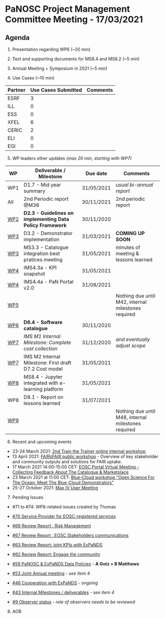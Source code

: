 PaNOSC Project Management Committee Meeting - 17/03/2021 
=========================================================

Agenda
------	

1. Presentation regarding WP6 (~20 min)

2. Text and supporting documents for  MS8.4 and MS6.2 (~5 min)

3. Annual Meeting + Symposium in 2021 (~5 min)

4. Use Cases (~10 min)

| Partner | Use Cases Submitted | Comments |
| ------- | ------------------- | -------- |
| ESRF  |  3  |   |
| ILL   |  0  |   |
| ESS   |  0  |   |
| XFEL  |  6  |   |
| CERIC |  2  |   |
| ELI   |  0  |   |
| EGI   |  0  |   | 

5. WP leaders other updates *(max 20 min, starting with WP7)*

| WP | Deliverable / Milestone | Due date | Comments |
| -- | --------- | -------- | -------- |
| WP1 | D1.7 - Mid year summary | 31/05/2021| *usual bi-annual report* |
| All | 2nd Periodic report @M36 | 30/11/2021 | 2nd periodic report |
| [WP2](https://github.com/panosc-eu/panosc/wiki/Work-Packages-dashboards#wp2--data-policy--stewardship) | **D2.3 - Guidelines on implementing Data Policy Framework** | 30/11/2020 | 
| [WP3](https://github.com/panosc-eu/panosc/wiki/Work-Packages-dashboards#wp3--data-catalog-services) | D3.2 - Demonstrator implementation | 31/03/2021 | **COMING UP SOON** |
| [WP3](https://github.com/panosc-eu/panosc/wiki/Work-Packages-dashboards#wp3--data-catalog-services)  | MS3.3 - Catalogue integration best pratices meeting| 31/05/2021 | minutes of meeting & lessons learned |
| [WP4](https://github.com/panosc-eu/panosc/wiki/Work-Packages-dashboards#wp4--data-analysis-services) | IMS4.3a - KPI snapshot | 31/05/2021 | |
| [WP4](https://github.com/panosc-eu/panosc/wiki/Work-Packages-dashboards#wp4--data-analysis-services) | IMS4.4a - PaN Portal v2.0 | 31/08/2021 | |
| [WP5](https://github.com/panosc-eu/panosc/wiki/Work-Packages-dashboards#wp5--virtual-neutron-and-x-ray-laboratory-vinyl) | | | Nothing due until M42, internal milestones required |
| [WP6](https://github.com/panosc-eu/panosc/wiki/Work-Packages-dashboards#wp6--eosc-integration) | **D6.4 - Software catalogue** | 30/11/2020 | |
| [WP7](https://github.com/panosc-eu/panosc/wiki/Work-Packages-dashboards#wp7--sustainability) | *IMS M1 Internal Milestone: Complete cost collection* | 31/12/2020 | *and eventually adjust scope* |
| [WP7](https://github.com/panosc-eu/panosc/wiki/Work-Packages-dashboards#wp7--sustainability)  | IMS M2 Internal Milestone: First draft D7.2 Cost model |31/05/2021 |  |
| [WP8](https://github.com/panosc-eu/panosc/wiki/Work-Packages-dashboards#wp8--staff-and-user-training) | MS8.4 - Jupyter integrated with e-learning platform | 31/05/2021 |  |
| WP8 | D8.1 - Report on lessons learned | 31/07/2021 |  |
| [WP9](https://github.com/panosc-eu/panosc/wiki/Work-Packages-dashboards#wp9--outreachcommunication-and-disseminationimpact) | | | Nothing due until M48, internal milestones required |

6. Recent and upcoming events

* 23-24 March 2021: [2nd Train the Trainer online internal workshop](https://www.panosc.eu/events/panosc-expands-internal-workshop-train-the-trainers-2/)
* 13 April 2021: [FAIRsFAIR public workshop](https://www.fairsfair.eu/events/fairsfair-2021-public-workshop) - Overview of key stakeholder and community outputs and solutions for FAIR uptake.
* 17 March 2021 14:00-15:00 CET: [EOSC Portal Virtual Meeting - Collecting Feedback About The Catalogue & Marketplace](https://www.eoscsecretariat.eu/eosc-liaison-platform/post/eosc-portal-virtual-meeting-collecting-feedback-about-catalogue)
* 23 March 2021 at 11:00 CET: [Blue-Cloud workshop "Open Science For The Ocean: Meet The Blue-Cloud Demonstrators"](https://www.eoscsecretariat.eu/eosc-liaison-platform/post/open-science-ocean-meet-blue-cloud-demonstrators-23-march-2021)
* 25-27 October 2021: [Max IV User Meeting](https://www.maxiv.lu.se/users/user-meetings/)

7. Pending Issues

* #71 to #74: WP8-related issues created by Thomas
* [#70 Service Provider for EOSC-registered services](https://github.com/panosc-eu/panosc/issues/70)
* [#69 Review Report : Risk Management](https://github.com/panosc-eu/panosc/issues/69)
* [#67 Review Report : EOSC Stakeholders communications](https://github.com/panosc-eu/panosc/issues/67)
* [#63 Review Report: joint KPIs with ExPaNDS](https://github.com/panosc-eu/panosc/issues/63)
* [#62 Review Report: Engage the community](https://github.com/panosc-eu/panosc/issues/62)

* [#59 PaNOSC & ExPaNDS Data Policies](https://github.com/panosc-eu/panosc/issues/59) - **A Gotz + B Matthews**
* [#53 Joint Annual meeting](https://github.com/panosc-eu/panosc/issues/53) - *see item 4*
* [#46 Cooperation with ExPaNDS](https://github.com/panosc-eu/panosc/issues/46) - *ongoing*
* [#43 Internal Milestones / deliverables](https://github.com/panosc-eu/panosc/issues/43) - *see item 4*
* [#9 Observer status](https://github.com/panosc-eu/panosc/issues/9) - *role of observers needs to be reviewed*

8. AOB




